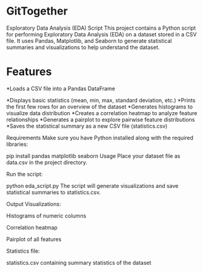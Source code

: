 # GitTogether

Exploratory Data Analysis (EDA) Script
This project contains a Python script for performing Exploratory Data Analysis (EDA) on a dataset stored in a CSV file. It uses Pandas, Matplotlib, and Seaborn to generate statistical summaries and visualizations to help understand the dataset.

# Features
 *Loads a CSV file into a Pandas DataFrame  
 
 *Displays basic statistics (mean, min, max, standard deviation, etc.)
 *Prints the first few rows for an overview of the dataset
 *Generates histograms to visualize data distribution
 *Creates a correlation heatmap to analyze feature relationships
 *Generates a pairplot to explore pairwise feature distributions
 *Saves the statistical summary as a new CSV file (statistics.csv)

Requirements
Make sure you have Python installed along with the required libraries:

pip install pandas matplotlib seaborn
Usage
Place your dataset file as data.csv in the project directory.

Run the script:

python eda_script.py
The script will generate visualizations and save statistical summaries to statistics.csv.

Output
Visualizations:

Histograms of numeric columns

Correlation heatmap

Pairplot of all features

Statistics file:

statistics.csv containing summary statistics of the dataset
